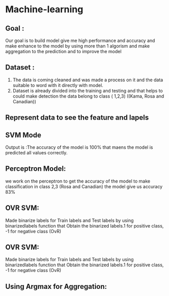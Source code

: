 <!-- @format -->

# Machine-learning

## Goal :

Our goal is to build model give me high performance and accuracy and make enhance to the model
by using more than 1 algorism and make aggregation to the prediction and to improve the model

## Dataset :

1. The data is coming cleaned and was made a process on it and the data suitable to
   word with it directly with model.
2. Dataset is already divided into the training and testing and that helps to could make
   detection the data belong to class ( 1,2,3) ((Kama, Rosa and Canadian))

## Represent data to see the feature and lapels

## SVM Mode

Output is :The accuracy of the model is 100% that maens the model is
predicted all values correctly.

## Perceptron Model:

we work on the perceptron to get the accuracy of the model to make
classification in class 2,3 (Rosa and Canadian) the model give us accuracy
83%

## OVR SVM:

Made binarize labels for Train labels and Test labels by using binarizedlabels
function that Obtain the binarized labels.1 for positive class, -1 for negative class (OvR)

## OVR SVM:

Made binarize labels for Train labels and Test labels by using binarizedlabels
function that Obtain the binarized labels.1 for positive class, -1 for negative class (OvR)

## Using Argmax for Aggregation:
